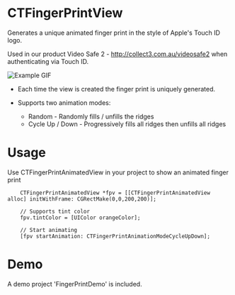 CTFingerPrintView
=================

Generates a unique animated finger print in the style of Apple's Touch ID logo. 

Used in our product Video Safe 2 - http://collect3.com.au/videosafe2 when authenticating via Touch ID.


![Example GIF](https://raw.github.com/Collect3/CTFingerPrintView/images/TouchID.gif)


* Each time the view is created the finger print is uniquely generated. 

* Supports two animation modes:
     * Random - Randomly fills / unfills the ridges
     * Cycle Up / Down - Progressively fills all ridges then unfills all ridges


Usage
=====
Use CTFingerPrintAnimatedView in your project to show an animated finger print

```
    CTFingerPrintAnimatedView *fpv = [[CTFingerPrintAnimatedView alloc] initWithFrame: CGRectMake(0,0,200,200)];
    
    // Supports tint color
    fpv.tintColor = [UIColor orangeColor];
    
    // Start animating
    [fpv startAnimation: CTFingerPrintAnimationModeCycleUpDown];
```

Demo
=====
A demo project 'FingerPrintDemo' is included.
